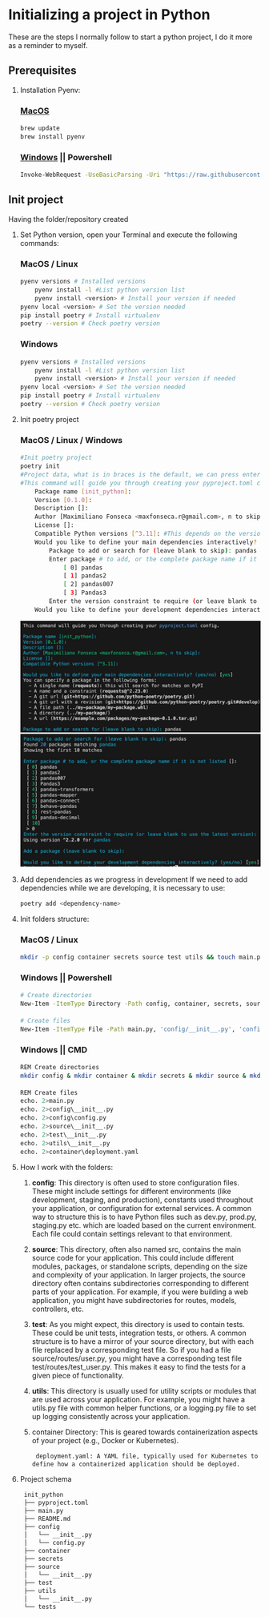 # Initializing a project in Python
These are the steps I normally follow to start a python project, I do it more as a reminder to myself.

## Prerequisites
1. Installation Pyenv:

    ### [MacOS](https://github.com/pyenv/pyenv 'Pyenv repo') 
    ```bash
    brew update
    brew install pyenv
    ```
    ### [Windows](https://github.com/pyenv-win/pyenv-win 'Pyenv-win') || Powershell
    ```bash
    Invoke-WebRequest -UseBasicParsing -Uri "https://raw.githubusercontent.com/pyenv-win/pyenv-win/master/pyenv-win/install-pyenv-win.ps1" -OutFile "./install-pyenv-win.ps1"; &"./install-pyenv-win.ps1"
    ```
## Init project
Having the folder/repository created
1. Set Python version, open your Terminal and execute the following commands:

    ### MacOS / Linux
    ```bash
    pyenv versions # Installed versions
        pyenv install -l #List python version list
        pyenv install <version> # Install your version if needed
    pyenv local <version> # Set the version needed
    pip install poetry # Install virtualenv
    poetry --version # Check poetry version
    ```
    ### Windows
    ```bash
    pyenv versions # Installed versions
        pyenv install -l #List python version list
        pyenv install <version> # Install your version if needed
    pyenv local <version> # Set the version needed
    pip install poetry # Install virtualenv
    poetry --version # Check poetry version
    ```
2. Init poetry project


    ### MacOS / Linux / Windows
    ```bash
    #Init poetry project
    poetry init
    #Project data, what is in braces is the default, we can press enter if we want to use these values.
    #This command will guide you through creating your pyproject.toml config.
        Package name [init_python]:
        Version [0.1.0]:
        Description []: 
        Author [Maximiliano Fonseca <maxfonseca.r@gmail.com>, n to skip]:
        License []:
        Compatible Python versions [^3.11]: #This depends on the version where you installed poetry
        Would you like to define your main dependencies interactively? (yes/no) [yes] #Here you will begin to install the dependencies/libraries that you will use in your project
            Package to add or search for (leave blank to skip): pandas #Example, installing pandas
            Enter package # to add, or the complete package name if it is not listed []:
                [ 0] pandas
                [ 1] pandas2
                [ 2] pandas007
                [ 3] Pandas3
            Enter the version constraint to require (or leave blank to use the latest version): 
        Would you like to define your development dependencies interactively? (yes/no) [yes] #The process is similar to dependencies; on this we would install poetry for example

    ```
    ![poetry_init](images/poetry_init.jpeg)
    ![poetry_init](images/poetry_init_2.jpeg)

3. Add dependencies as we progress in development
If we need to add dependencies while we are developing, it is necessary to use:

    ```bash
    poetry add <dependency-name>
    ```
4. Init folders structure:
    ### MacOS / Linux
    ```bash
    mkdir -p config container secrets source test utils && touch main.py config/__init__.py config/config.py source/__init__.py test/__init__.py utils/__init__.py container/deployment.yaml
    ```
    ### Windows || Powershell
    ```bash
    # Create directories
    New-Item -ItemType Directory -Path config, container, secrets, source, test, utils

    # Create files
    New-Item -ItemType File -Path main.py, 'config/__init__.py', 'config/config.py', 'source/__init__.py', 'test/__init__.py', 'utils/__init__.py', 'container/deployment.yaml'
    ```
    ### Windows || CMD
    ```bash
    REM Create directories
    mkdir config & mkdir container & mkdir secrets & mkdir source & mkdir test & mkdir utils

    REM Create files
    echo. 2>main.py
    echo. 2>config\__init__.py
    echo. 2>config\config.py
    echo. 2>source\__init__.py
    echo. 2>test\__init__.py
    echo. 2>utils\__init__.py
    echo. 2>container\deployment.yaml


    ```

4. How I work with the folders:
    1. **config**: This directory is often used to store configuration files. These might include settings for different environments (like development, staging, and production), constants used throughout your application, or configuration for external services.
    A common way to structure this is to have Python files such as dev.py, prod.py, staging.py etc. which are loaded based on the current environment. Each file could contain settings relevant to that environment.

    2. **source**: This directory, often also named src, contains the main source code for your application. This could include different modules, packages, or standalone scripts, depending on the size and complexity of your application.
    In larger projects, the source directory often contains subdirectories corresponding to different parts of your application. For example, if you were building a web application, you might have subdirectories for routes, models, controllers, etc.

    3. **test**: As you might expect, this directory is used to contain tests. These could be unit tests, integration tests, or others. A common structure is to have a mirror of your source directory, but with each file replaced by a corresponding test file.
    So if you had a file source/routes/user.py, you might have a corresponding test file test/routes/test_user.py. This makes it easy to find the tests for a given piece of functionality.

    4. **utils**: This directory is usually used for utility scripts or modules that are used across your application. For example, you might have a utils.py file with common helper functions, or a logging.py file to set up logging consistently across your application.

    5. container Directory: This is geared towards containerization aspects of your project (e.g., Docker or Kubernetes).

            deployment.yaml: A YAML file, typically used for Kubernetes to define how a containerized application should be deployed.

4. Project schema

        init_python
        ├── pyproject.toml
        ├── main.py
        ├── README.md
        ├── config
        │   └── __init__.py
        │   └── config.py
        ├── container
        ├── secrets
        ├── source
        │   └── __init__.py
        ├── test
        ├── utils
        │   └── __init__.py
        └── tests
            